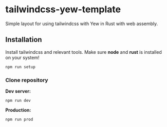 # tailwindcss-yew-template
Simple layout for using tailwindcss with Yew in Rust with web assembly.

## Installation
Install tailwindcss and relevant tools. Make sure **node** and **rust** is installed on your system!

```Bash
npm run setup
```

### Clone repository

**Dev server:**
```
npm run dev
```

**Production:**
```
npm run prod
```
